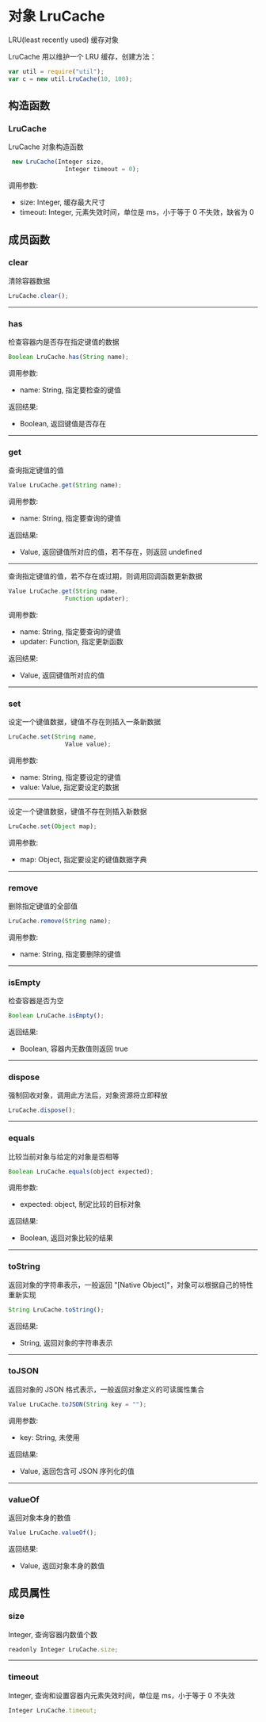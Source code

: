 # 对象 LruCache
LRU(least recently used) 缓存对象

LruCache 用以维护一个 LRU 缓存，创建方法：
```JavaScript
var util = require("util");
var c = new util.LruCache(10, 100);
```
## 构造函数
        
### LruCache
LruCache 对象构造函数
```JavaScript
 new LruCache(Integer size,
                Integer timeout = 0);
```

调用参数:
* size: Integer, 缓存最大尺寸
* timeout: Integer, 元素失效时间，单位是 ms，小于等于 0 不失效，缺省为 0

## 成员函数
        
### clear
清除容器数据
```JavaScript
LruCache.clear();
```

--------------------------
### has
检查容器内是否存在指定键值的数据
```JavaScript
Boolean LruCache.has(String name);
```

调用参数:
* name: String, 指定要检查的键值

返回结果:
* Boolean, 返回键值是否存在

--------------------------
### get
查询指定键值的值
```JavaScript
Value LruCache.get(String name);
```

调用参数:
* name: String, 指定要查询的键值

返回结果:
* Value, 返回键值所对应的值，若不存在，则返回 undefined

--------------------------
查询指定键值的值，若不存在或过期，则调用回调函数更新数据
```JavaScript
Value LruCache.get(String name,
                Function updater);
```

调用参数:
* name: String, 指定要查询的键值
* updater: Function, 指定更新函数

返回结果:
* Value, 返回键值所对应的值

--------------------------
### set
设定一个键值数据，键值不存在则插入一条新数据
```JavaScript
LruCache.set(String name,
                Value value);
```

调用参数:
* name: String, 指定要设定的键值
* value: Value, 指定要设定的数据

--------------------------
设定一个键值数据，键值不存在则插入新数据
```JavaScript
LruCache.set(Object map);
```

调用参数:
* map: Object, 指定要设定的键值数据字典

--------------------------
### remove
删除指定键值的全部值
```JavaScript
LruCache.remove(String name);
```

调用参数:
* name: String, 指定要删除的键值

--------------------------
### isEmpty
检查容器是否为空
```JavaScript
Boolean LruCache.isEmpty();
```

返回结果:
* Boolean, 容器内无数值则返回 true

--------------------------
### dispose
强制回收对象，调用此方法后，对象资源将立即释放
```JavaScript
LruCache.dispose();
```

--------------------------
### equals
比较当前对象与给定的对象是否相等
```JavaScript
Boolean LruCache.equals(object expected);
```

调用参数:
* expected: object, 制定比较的目标对象

返回结果:
* Boolean, 返回对象比较的结果

--------------------------
### toString
返回对象的字符串表示，一般返回 "[Native Object]"，对象可以根据自己的特性重新实现
```JavaScript
String LruCache.toString();
```

返回结果:
* String, 返回对象的字符串表示

--------------------------
### toJSON
返回对象的 JSON 格式表示，一般返回对象定义的可读属性集合
```JavaScript
Value LruCache.toJSON(String key = "");
```

调用参数:
* key: String, 未使用

返回结果:
* Value, 返回包含可 JSON 序列化的值

--------------------------
### valueOf
返回对象本身的数值
```JavaScript
Value LruCache.valueOf();
```

返回结果:
* Value, 返回对象本身的数值

## 成员属性
        
### size
Integer, 查询容器内数值个数
```JavaScript
readonly Integer LruCache.size;
```

--------------------------
### timeout
Integer, 查询和设置容器内元素失效时间，单位是 ms，小于等于 0 不失效
```JavaScript
Integer LruCache.timeout;
```

